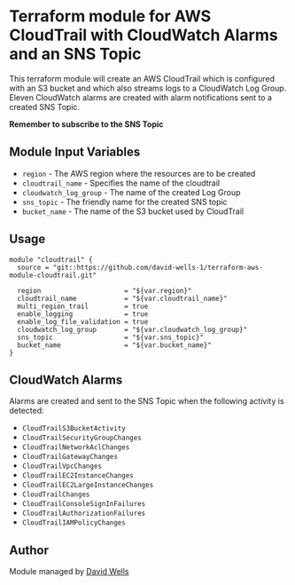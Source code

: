 # Terraform module for AWS CloudTrail with CloudWatch Alarms and an SNS Topic

This terraform module will create an AWS CloudTrail which is configured with an S3 bucket and which also streams logs to a CloudWatch Log Group. Eleven CloudWatch alarms are created with alarm notifications sent to a created SNS Topic.

**Remember to subscribe to the SNS Topic**

## Module Input Variables

* `region` - The AWS region where the resources are to be created
* `cloudtrail_name` - Specifies the name of the cloudtrail
* `cloudwatch_log_group` - The name of the created Log Group
* `sns_topic` - The friendly name for the created SNS topic
* `bucket_name` - The name of the S3 bucket used by CloudTrail

## Usage

```
module "cloudtrail" {
  source = "git::https://github.com/david-wells-1/terraform-aws-module-cloudtrail.git"

  region                     = "${var.region}" 
  cloudtrail_name            = "${var.cloudtrail_name}"
  multi_region_trail         = true
  enable_logging             = true
  enable_log_file_validation = true
  cloudwatch_log_group       = "${var.cloudwatch_log_group}"
  sns_topic                  = "${var.sns_topic}"
  bucket_name                = "${var.bucket_name}"
}
```
## CloudWatch Alarms

Alarms are created and sent to the SNS Topic when the following activity is detected:

* `CloudTrailS3BucketActivity`
* `CloudTrailSecurityGroupChanges`
* `CloudTrailNetworkAclChanges`
* `CloudTrailGatewayChanges`
* `CloudTrailVpcChanges`
* `CloudTrailEC2InstanceChanges`
* `CloudTrailEC2LargeInstanceChanges`
* `CloudTrailChanges`
* `CloudTrailConsoleSignInFailures`
* `CloudTrailAuthorizationFailures`
* `CloudTrailIAMPolicyChanges`

## Author

Module managed by [David Wells](https://github.com/david-wells-1)
